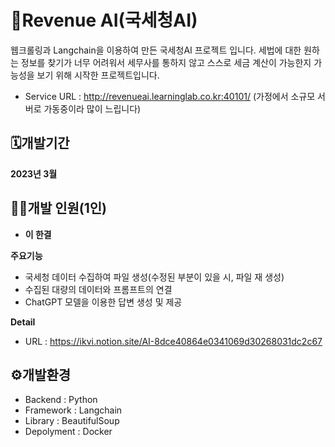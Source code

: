 # 🤖Revenue AI(국세청AI)
웹크롤링과 Langchain을 이용하여 만든 국세청AI 프로젝트 입니다. 세법에 대한 원하는 정보를 찾기가 너무 어려워서 세무사를 통하지 않고 스스로 세금 계산이 가능한지 가능성을 보기 위해 시작한 프로젝트입니다. 
- Service URL : http://revenueai.learninglab.co.kr:40101/ (가정에서 소규모 서버로 가동중이라 많이 느립니다)

## 🗓️개발기간
**2023년 3월**

## 👨‍💻개발 인원(1인)
- **이 한결**

**주요기능**
- 국세청 데이터 수집하여 파일 생성(수정된 부분이 있을 시, 파일 재 생성)
- 수집된 대량의 데이터와 프롬프트의 연결
- ChatGPT 모델을 이용한 답변 생성 및 제공

**Detail**
- URL : https://ikvi.notion.site/AI-8dce40864e0341069d30268031dc2c67


## ⚙️개발환경
- Backend : Python
- Framework : Langchain
- Library : BeautifulSoup
- Depolyment : Docker
